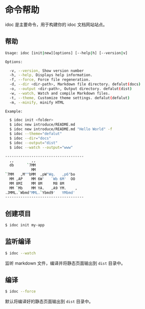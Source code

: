 命令帮助
===

idoc 是主要命令，用于构建你的 idoc 文档网站站点。

## 帮助

```bash
Usage: idoc [init|new][options] [--help|h] [--version|v]

Options:

  -v, --version, Show version number
  -h, --help, Displays help information.
  -f, --force, Force file regeneration.
  -d, --dir <dir-path>, Markdown file directory. defalut(docs)
  -o, --output <dir-path>, Output directory. defalut(dist)
  -w, --watch, Watch and compile Markdown files.
  -t, --theme, Customize theme settings. defalut(defalut)
  -m, --minify, minify HTML

Example:

  $ idoc init <folder>
  $ idoc new introduce/README.md
  $ idoc new introduce/README.md "Hello World" -f
  $ idoc --theme="defalut"
  $ idoc --dir="docs"
  $ idoc --output="dist"
  $ idoc --watch --output="www"

------------------------------------
  ,,        ,,
  db      `7MM
            MM
`7MM   ,M""bMM  ,pW"Wq.   ,p6"bo
  MM ,AP    MM 6W'   `Wb 6M'  OO
  MM 8MI    MM 8M     M8 8M
  MM `Mb    MM YA.   ,A9 YM.    ,
.JMML.`Wbmd"MML.`Ybmd9'   YMbmd'
------------------------------------
```

## 创建项目

```bash
$ idoc init my-app
```

## 监听编译

```bash
$ idoc --watch
```

监听 markdown 文件，编译并将静态页面输出到 `dist` 目录中。

## 编译

```bash
$ idoc --force
```

默认将编译好的静态页面输出到 `dist` 目录中。